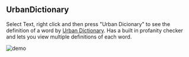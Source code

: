## UrbanDictionary
Select Text, right click and then press "Urban Dicionary" to see the definition of a word by [Urban Dictionary](https://www.urbandictionary.com/). Has a built in profanity checker and lets you view multiple definitions of each word.

![demo](https://github.com/TheGreenPig/BetterDiscordPlugins/blob/main/UrbanDictionary/demo.png)
